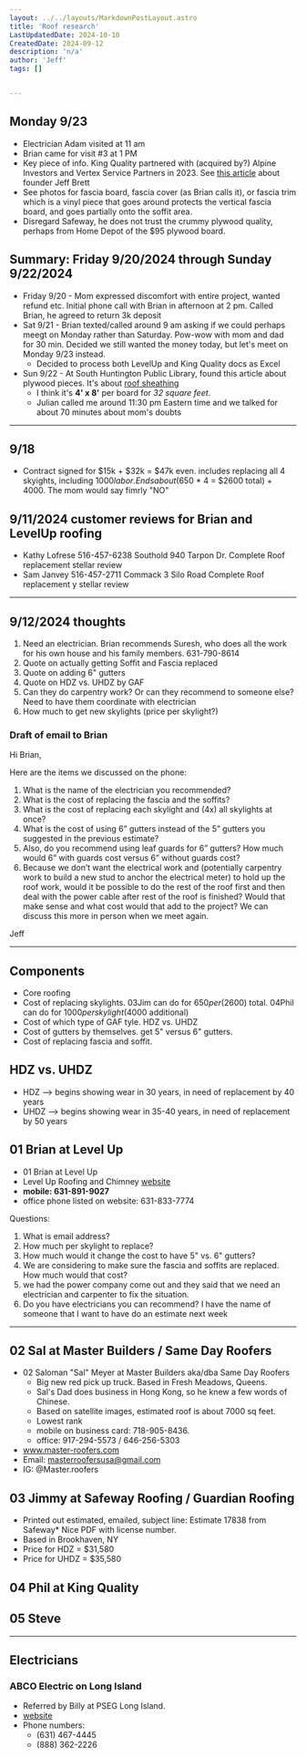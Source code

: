 ```yaml
---
layout: ../../layouts/MarkdownPostLayout.astro
title: 'Roof research'
LastUpdatedDate: 2024-10-10
CreatedDate: 2024-09-12
description: 'n/a'
author: 'Jeff'
tags: []


---
```


## Monday 9/23
* Electrician Adam visited at 11 am
* Brian came for visit #3 at 1 PM
* Key piece of info. King Quality partnered with (acquired by?) Alpine Investors and Vertex Service Partners in 2023. See [this article](https://alpineinvestors.com/story/jeff-brett-king-quality-vertex-service-partners/) about founder Jeff Brett
* See photos for fascia board, fascia cover (as Brian calls it), or fascia trim which is a vinyl piece that goes around protects the vertical fascia board, and goes partially onto the soffit area.
* Disregard Safeway, he does not trust the crummy plywood quality, perhaps from Home Depot of the $95 plywood board.


## Summary: Friday 9/20/2024 through Sunday 9/22/2024
* Friday 9/20 - Mom expressed discomfort with entire project, wanted refund etc. Initial phone call with Brian in afternoon at 2 pm. Called Brian, he agreed to return 3k deposit
* Sat 9/21 - Brian texted/called around 9 am asking if we could perhaps meegt on Monday rather than Saturday.  Pow-wow with mom and dad for 30 min. Decided we still wanted the money today, but let's meet on Monday 9/23 instead.
	* Decided to process both LevelUp and King Quality docs as Excel
* Sun 9/22 - At South Huntington Public Library, found this article about plywood pieces. It's about [roof sheathing](https://todayshomeowner.com/roofing/guides/roof-sheathing-thickness/)
	* I think it's **4' x 8'** per board for *32 square feet*.
	* Julian called me around 11:30 pm Eastern time and we talked for about 70 minutes about mom's doubts


***

## 9/18
* Contract signed for $15k + $32k = $47k even. includes replacing all 4 skyights, including $1000 labor. Ends about ($650 * 4 = $2600 total) + 4000. The mom would say fimrly "NO"

## 9/11/2024 customer reviews for Brian and LevelUp roofing
* Kathy Lofrese 516-457-6238 Southold 940 Tarpon Dr. Complete Roof replacement  stellar review
* Sam Janvey 516-457-2711 Commack 3 Silo Road Complete Roof replacement  y stellar review


***

## 9/12/2024 thoughts

1. Need an electrician. Brian recommends Suresh, who does all the work for his own house and his family members. 631-790-8614
1. Quote on actually getting Soffit and Fascia replaced
1. Quote on adding 6" gutters
1. Quote on HDZ vs. UHDZ by GAF
1. Can they do carpentry work? Or can they recommend to someone else? Need to have them coordinate with electrician
1. How much to get new skylights (price per skylight?)


### Draft of email to Brian

Hi Brian,

Here are the items we discussed on the phone:
1. What is the name of the electrician you recommended?
1. What is the cost of replacing the fascia and the soffits?
1. What is the cost of replacing each skylight and (4x) all skylights at once?
1. What is the cost of using 6” gutters instead of the 5” gutters you suggested in the previous estimate? 
1. Also, do you recommend using leaf guards for 6” gutters? How much would 6” with guards cost versus 6” without guards cost? 
1. Because we don’t want the electrical work and (potentially carpentry work to build a new stud to anchor the electrical meter) to hold up the roof work, would it be possible to do the rest of the roof first and then deal with the power cable after rest of the roof is finished? Would that make sense and what cost would that add to the project? We can discuss this more in person when we meet again.

Jeff



***



## Components
* Core roofing
* Cost of replacing skylights. 03Jim can do for $650 per ($2600) total. 04Phil can do for $1000 per skylight ($4000 additional)
* Cost of which type of GAF tyle. HDZ vs. UHDZ
* Cost of gutters by themselves. get 5" versus 6" gutters.
* Cost of replacing fascia and soffit.


## HDZ vs. UHDZ
* HDZ --> begins showing wear in 30 years, in need of replacement by 40 years
* UHDZ --> begins showing wear in 35-40 years, in need of replacement by 50 years


## 01 Brian at Level Up
* 01 Brian at Level Up
* Level Up Roofing and Chimney [website](https://leveluproofingandchimney.com/)
* **mobile: 631-891-9027**
* office phone listed on website: 631-833-7774

Questions:

1. What is email address?
1. How much per skylight to replace?
1. How much would it change the cost to have 5" vs. 6" gutters?
1. We are considering to make sure the fascia and soffits are replaced. How much would that cost?
1. we had the power company come out and they said that we need an electrician and carpenter to fix the situation.
1. Do you have electricians you can recommend? I have the name of someone that I want to have do an estimate next week


***

## 02 Sal at Master Builders / Same Day Roofers
* 02 Saloman "Sal" Meyer at Master Builders aka/dba Same Day Roofers
	* Big new red pick up truck. Based in Fresh Meadows, Queens.
	* Sal's Dad does business in Hong Kong, so he knew a few words of Chinese.
	* Based on satellite images, estimated roof is about 7000 sq feet.
	* Lowest rank
	* mobile on business card: 718-905-8436. 
	* office: 917-294-5573 / 646-256-5303
* www.master-roofers.com
* Email: masterroofersusa@gmail.com
* IG: @Master.roofers

## 03 Jimmy at Safeway Roofing / Guardian Roofing
* Printed out estimated, emailed, subject line: Estimate 17838 from Safeway* Nice PDF with license number.
* Based in Brookhaven, NY
* Price for HDZ = $31,580
* Price for UHDZ = $35,580

## 04 Phil at King Quality

## 05 Steve

***

## Electricians
### ABCO Electric on Long Island
* Referred by Billy at PSEG Long Island.
* [website](https://www.abcoelectricli.com)
* Phone numbers: 
    * (631) 467-4445
    * (888) 362-2226 
